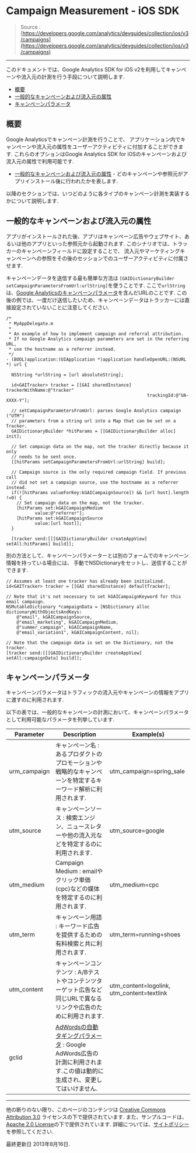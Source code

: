 # Campaign Measurement - iOS SDK

> Source : [https://developers.google.com/analytics/devguides/collection/ios/v3/campaigns](https://developers.google.com/analytics/devguides/collection/ios/v3/campaigns)

- - -

このドキュメントでは、Google Analytics SDK for iOS v2を利用してキャンペーンや流入元の計測を行う手段について説明します.

- [概要](#overview)
- [一般的なキャンペーンおよび流入元の属性](#general-campaign-traffic-source-attribution)
- [キャンペーンパラメータ](#campaign-parameters)

## <a name="overview"></a>概要

Google Analyticsでキャンペーン計測を行うことで、
アプリケーション内でキャンペーンや流入元の属性をユーザーアクティビティに付加することができます.
これらのオプションはGoogle Analytics SDK for iOSのキャンペーンおよび流入元の属性で利用可能です.

- [一般的なキャンペーンおよび流入元の属性](#general-campaign-traffic-source-attribution) - どのキャンペーンや参照元がアプリインストール後に行われたかを表します.

以降のセクションでは、いつどのように各タイプのキャンペーン計測を実装するかについて説明します.

## <a name="general-campaign-traffic-source-attribution"></a>一般的なキャンペーンおよび流入元の属性

アプリがインストールされた後、アプリはキャンペーン広告やウェブサイト、あるいは他のアプリといった参照元から起動されます.
このシナリオでは、トラッカーのキャンペーンフィールドに設定することで、
流入元やマーケティングキャンペーンへの参照をその後のセッションでのユーザーアクティビティに付属させます.

キャンペーンデータを送信する最も簡単な方法は
`[GAIDictionaryBuilder setCampaignParametersFromUrl:urlString]`を使うことです.
ここで`urlString`は、[Google Analyticsのキャンペーンパラメータ](https://developers.google.com/analytics/devguides/collection/ios/v3/campaign-params)を含んだURLのことです.
この後の例では、一度だけ送信したいため、キャンペーンデータはトラッカーには直接設定されていないことに注意してください.

```
/*
 * MyAppDelegate.m
 *
 * An example of how to implement campaign and referral attribution.
 * If no Google Analytics campaign parameters are set in the referring URL,
 * use the hostname as a referrer instead.
 */
- (BOOL)application:(UIApplication *)application handleOpenURL:(NSURL *) url {

  NSString *urlString = [url absoluteString];

  id<GAITracker> tracker = [[GAI sharedInstance] trackerWithName:@"tracker"
                                                      trackingId:@"UA-XXXX-Y"];

  // setCampaignParametersFromUrl: parses Google Analytics campaign ("UTM")
  // parameters from a string url into a Map that can be set on a Tracker.
  GAIDictionaryBuilder *hitParams = [[GAIDictionaryBuilder alloc] init];

  // Set campaign data on the map, not the tracker directly because it only
  // needs to be sent once.
  [[hitParams setCampaignParametersFromUrl:urlString] build];

  // Campaign source is the only required campaign field. If previous call
  // did not set a campaign source, use the hostname as a referrer instead.
  if(![hitParams valueForKey:kGAICampaignSource]) && [url host].length !=0) {
    // Set campaign data on the map, not the tracker.
    [hitParams set:kGAICampaignMedium
           value:@"referrer"];
    [hitParams set:kGAICampaignSource
           value:[url host]];
  }

  [tracker send:[[[GAIDictionaryBuilder createAppView] setAll:hitParams] build]];
```

別の方法として、キャンペーンパラメーターとは別のフォームでのキャンペーン情報を持っている場合には、
手動でNSDictionaryをセットし、送信することができます.

```
// Assumes at least one tracker has already been initialized.
id<GAITracker> tracker = [[GAI sharedInstance] defaultTracker];

// Note that it's not necessary to set kGAICampaignKeyword for this email campaign.
NSMutableDictionary *campaignData = [NSDictionary alloc dictionaryWithObjectsAndKeys:
    @"email", kGAICampaignSource,
    @"email_marketing", kGAICampaignMedium,
    @"summer_campaign", kGAICampaignName,
    @"email_variation1", kGAICampaignContent, nil];

// Note that the campaign data is set on the Dictionary, not the tracker.
[tracker send:[[[GAIDictionaryBuilder createAppView] setAll:campaignData] build]];
```

## <a name="campaign-parameters"></a>キャンペーンパラメータ

キャンペーンパラメータはトラフィックの流入元やキャンペーンの情報をアプリに渡すのに利用されます.

以下の表では、一般的なキャンペーンの計測において、キャンペーンパラメータとして利用可能なパラメータを列挙しています.

Parameter | Description | Example(s)
--- | --- | ---
urm_campaign | キャンペーン名 : あるプロダクトのプロモーションや戦略的なキャンペーンを特定するキーワード解析に利用されます. | utm_campaign=spring_sale
utm_source | キャンペーンソース : 検索エンジン、ニュースレターや他の流入元などを特定するのに利用されます. | utm_source=google
utm_medium | Campaign Medium : emailやクリック単価(cpc)などの媒体を特定するのに利用されます. | utm_medium=cpc
utm_term | キャンペーン用語 : キーワード広告を提供するための有料検索と共に利用されます. | utm_term=running+shoes
utm_content | キャンペーンコンテンツ : A/Bテストやコンテンツターゲット広告など同じURLで異なるリンクや広告のために利用されます. | utm_content=logolink, utm_content=textlink
gclid | [AdWordsの自動タギングパラメータ](http://support.google.com/analytics/bin/answer.py?hl=en&answer=1033981) : Google AdWords広告の計測に利用されます.この値は動的に生成され、変更してはいけません. | 

- - -

他の断りのない限り、このページのコンテンツは [Creative Commons Attribution 3.0](http://creativecommons.org/licenses/by/3.0/) ライセンスの下で提供されています. また、サンプルコードは、[Apache 2.0 License](http://www.apache.org/licenses/LICENSE-2.0)の下で提供されています. 詳細については、[サイトポリシー](https://developers.google.com/site-policies)を参照してください.

最終更新日 2013年8月16日.